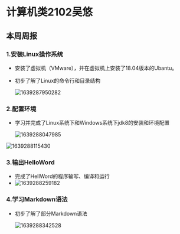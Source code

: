 # 计算机类2102吴悠

## 本周周报

### 1.安装Linux操作系统

- 安装了虚拟机（VMware），并在虚拟机上安装了18.04版本的Ubantu。

- 初步了解了Linux的命令行和目录结构

  ![1639287950282](C:\Users\wyyyyy\AppData\Roaming\Typora\typora-user-images\1639287950282.png)

### 2.配置环境

- 学习并完成了Linux系统下和Windows系统下jdk8的安装和环境配置

  ![1639288047985](C:\Users\wyyyyy\AppData\Roaming\Typora\typora-user-images\1639288047985.png)

![1639288115430](C:\Users\wyyyyy\AppData\Roaming\Typora\typora-user-images\1639288115430.png)

### 3.输出HelloWord

- 完成了HellWord的程序输写、编译和运行
- ![1639288259182](C:\Users\wyyyyy\AppData\Roaming\Typora\typora-user-images\1639288259182.png)

### 4.学习Markdown语法

- 初步了解了部分Markdown语法

  ![1639288342528](C:\Users\wyyyyy\AppData\Roaming\Typora\typora-user-images\1639288342528.png)

